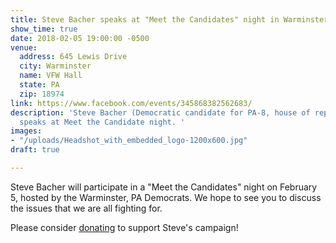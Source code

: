 ```yaml
---
title: Steve Bacher speaks at "Meet the Candidates" night in Warminster, PA
show_time: true
date: 2018-02-05 19:00:00 -0500
venue:
  address: 645 Lewis Drive
  city: Warminster
  name: VFW Hall
  state: PA
  zip: 18974
link: https://www.facebook.com/events/345868382562683/
description: 'Steve Bacher (Democratic candidate for PA-8, house of representatives)
  speaks at Meet the Candidate night. '
images:
- "/uploads/Headshot_with_embedded_logo-1200x600.jpg"
draft: true

---
```

Steve Bacher will participate in a "Meet the Candidates" night on February 5, hosted by the Warminster, PA Democrats. We hope to see you to discuss the issues that we are all fighting for.

Please consider [donating](https://secure.actblue.com/donate/steve-bacher-for-congress-1 "donate") to support Steve's campaign!
